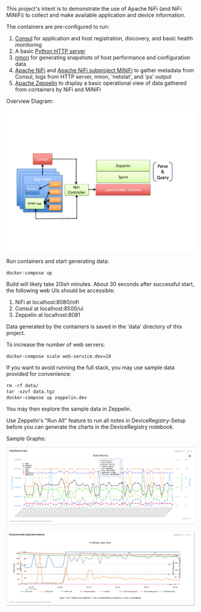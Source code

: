 This project's intent is to demonstrate the use of Apache NiFi (and NiFi MiNiFi) to collect and make available application and device information.

The containers are pre-configured to run:

1. [Consul](https://www.consul.io) for application and host registration, discovery, and basic health monitoring
2. A basic [Python HTTP server](https://docs.python.org/2/library/simplehttpserver.html)
3. [nmon](http://nmon.sourceforge.net/pmwiki.php) for generating snapshots of host performance and configuration data
4. [Apache NiFi](http://nifi.apache.org/) and [Apache NiFi subproject MiNiFi](https://nifi.apache.org/minifi/) to gather metadata from Consul, logs from HTTP server, nmon, 'netstat', and 'ps' output
5. [Apache Zeppelin](https://zeppelin.apache.org/) to display a basic operational view of data gathered from containers by NiFi and MiNiFi

Overview Diagram:

![overview](/screenshots/overview.jpg?raw=true)

Run containers and start generating data:
```
docker-compose up
```

Build will likely take 20ish minutes. About 30 seconds after successful start, the following web UIs should be accessible:

1. NiFi at localhost:8080/nifi
2. Consul at localhost:8500/ui
3. Zeppelin at localhost:8081

Data generated by the containers is saved in the 'data' directory of this project.

To increase the number of web servers:
```
docker-compose scale web-service.dev=10
```

If you want to avoid running the full stack, you may use sample data provided for convenience:
```
rm -rf data/
tar -xzvf data.tgz
docker-compose up zeppelin.dev
```

You may then explore the sample data in Zeppelin.

Use Zeppelin's "Run All" feature to run all notes in DeviceRegistry-Setup before you can generate the charts in the DeviceRegistry notebook.

Sample Graphs:

![one](/screenshots/one.png?raw=true)

![two](/screenshots/two.png?raw=true)
